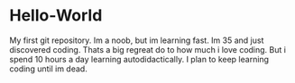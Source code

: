 # Hello-World
My first git repository.
Im a noob, but im learning fast. Im 35 and just discovered coding. Thats a big regreat do to how much i love coding. But i spend 10 hours a day learning autodidactically. I plan to keep learning coding until im dead.
